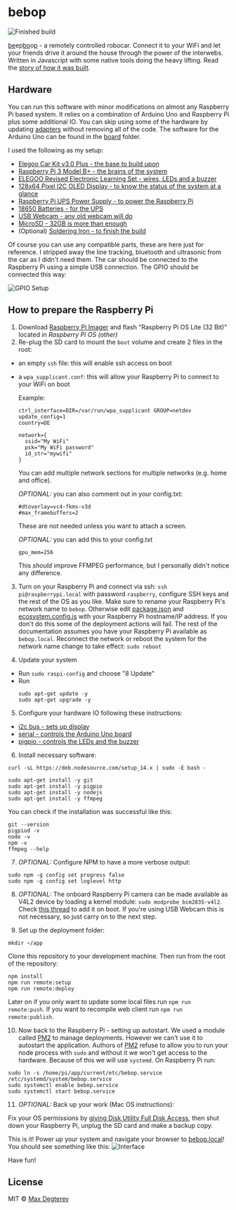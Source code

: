 # bebop

![Finished build](./public/images/outside.jpg)

<ins>be</ins>ep<ins>bo</ins>o<ins>p</ins> - a remotely controlled robocar. Connect it to your WiFi and let your friends drive it around the house through the power of the interwebs. Written in Javascript with some native tools doing the heavy lifting. Read the [story of how it was built](https://medium.com/@max.degterev/building-a-remotely-controlled-car-135838e2aeb7).

## Hardware
You can run this software with minor modifications on almost any Raspberry Pi based system. It relies on a combination of Arduino Uno and Raspberry Pi plus some additional IO. You can skip using some of the hardware by updating [adapters](./adapters/index.js) without removing all of the code. The software for the Arduino Uno can be found in the [board](./board/bebop) folder.

I used the following as my setup:
  - [Elegoo Car Kit v3.0 Plus - the base to build upon](https://www.elegoo.com/collections/robot-kits/products/elegoo-smart-robot-car-kit-v-3-0-plus)
  - [Raspberry Pi 3 Model B+ - the brains of the system](https://www.amazon.de/-/en/Raspberry-1373331-Pi-Model-Motherboard/dp/B07BDR5PDW)
  - [ELEGOO Revised Electronic Learning Set - wires, LEDs and a buzzer](https://www.amazon.de/gp/product/B01M7N4WB6)
  - [128x64 Pixel I2C OLED Display - to know the status of the system at a glance](https://www.amazon.de/gp/product/B074N9VLZX)
  - [Raspberry Pi UPS Power Supply - to power the Raspberry Pi](https://www.amazon.de/gp/product/B082KJJMP2)
  - [18650 Batteries - for the UPS](https://www.reichelt.de/de/de/industriezelle-li-ion-18650-3-6-v-2600-mah-button-top-xtar-18650-2600-p253361.html)
  - [USB Webcam - any old webcam will do](https://www.amazon.de/-/en/gp/product/B0721MKXQ2)
  - [MicroSD - 32GB is more than enough](https://www.amazon.de/-/en/SanDisk-Extreme-microSDHC-Rescue-Deluxe/dp/B06XWMQ81P)
  - (Optional) [Soldering Iron - to finish the build](https://www.amazon.de/-/en/gp/product/B07S6S9844)

Of course you can use any compatible parts, these are here just for reference. I stripped away the line tracking, bluetooth and ultrasonic from the car as I didn't need them. The car should be connected to the Raspberry Pi using a simple USB connection. The GPIO should be connected this way:

![GPIO Setup](./public/images/GPIO-Pinout-Diagram.png)

## How to prepare the Raspberry Pi

1. Download [Raspberry Pi Imager](https://www.raspberrypi.org/software/) and flash "Raspberry Pi OS Lite (32 Bit)" located in *Raspberry Pi OS (other)*
2. Re-plug the SD card to mount the `boot` volume and create 2 files in the root:
  - an empty `ssh` file: this will enable ssh access on boot
  - a `wpa_supplicant.conf`: this will allow your Raspberry Pi to connect to your WiFi on boot

    Example:
    ```
    ctrl_interface=DIR=/var/run/wpa_supplicant GROUP=netdev
    update_config=1
    country=DE

    network={
      ssid="My WiFi"
      psk="My WiFi password"
      id_str="mywifi"
    }
    ```
    You can add multiple network sections for multiple networks (e.g. home and office).

    *OPTIONAL:* you can also comment out in your config.txt:
    ```
    #dtoverlay=vc4-fkms-v3d
    #max_framebuffers=2
    ```
    These are not needed unless you want to attach a screen.

    *OPTIONAL:* you can add this to your config.txt

    ```
    gpu_mem=256
    ```
    This *should* improve FFMPEG performance, but I personally didn't notice any difference.

3. Turn on your Raspberry Pi and connect via ssh: `ssh pi@raspberrypi.local` with password `raspberry`, configure SSH keys and the rest of the OS as you like.   Make sure to rename your Raspberry Pi's network name to `bebop`. Otherwise edit [package.json](./package.json) and [ecosystem.config.js](./ecosystem.config.js) with your Raspberry Pi hostname/IP address. If you don't do this some of the deployment actions will fail. The rest of the documentation assumes you have your Raspberry Pi available as `bebop.local`. Reconnect the network or reboot the system for the network name change to take effect: `sudo reboot`

4. Update your system
 - Run `sudo raspi-config` and choose "8 Update"
 - Run
    ```
    sudo apt-get update -y
    sudo apt-get upgrade -y
    ```

5. Configure your hardware IO following these instructions:
  - [i2c bus - sets up display](https://github.com/fivdi/i2c-bus/blob/master/doc/raspberry-pi-i2c.md#configuring-i2c-with-raspi-config)
  - [serial - controls the Arduino Uno board](https://serialport.io/docs/guide-installation#raspberry-pi-linux)
  - [pigpio - controls the LEDs and the buzzer](https://github.com/fivdi/pigpio#step-1---install-the-pigpio-c-library)

6. Install necessary software:
  ```
  curl -sL https://deb.nodesource.com/setup_14.x | sudo -E bash -

  sudo apt-get install -y git
  sudo apt-get install -y pigpio
  sudo apt-get install -y nodejs
  sudo apt-get install -y ffmpeg
  ```

  You can check if the installation was successful like this:
  ```
  git --version
  pigpiod -v
  node -v
  npm -v
  ffmpeg --help
  ```

7. *OPTIONAL:*
  Configure NPM to have a more verbose output:
  ```
  sudo npm -g config set progress false
  sudo npm -g config set loglevel http
  ```

8. *OPTIONAL:* The onboard Raspberry Pi camera can be made available as V4L2 device by loading a kernel module: `sudo modprobe bcm2835-v4l2`. Check [this thread](https://www.raspberrypi.org/forums/viewtopic.php?t=108038) to add it on boot. If you're using USB Webcam this is not necessary, so just carry on to the next step.

9. Set up the deployment folder:
  ```
  mkdir ~/app
  ```
  Clone this repository to your development machine. Then run from the root of the repository:
  ```
  npm install
  npm run remote:setup
  npm run remote:deploy
  ```

  Later on if you only want to update some local files run `npm run remote:push`. If you want to recompile web client run `npm run remote:publish`.

10. Now back to the Raspberry Pi - setting up autostart.
  We used a module called [PM2](https://pm2.keymetrics.io) to manage deployments. However we can't use it to autostart the application. Authors of [PM2](https://pm2.keymetrics.io) refuse to allow you to run your node process with `sudo` and without it we won't get access to the hardware. Because of this we will use `systemd`. On Raspberry Pi run:
  ```
  sudo ln -s /home/pi/app/current/etc/bebop.service /etc/systemd/system/bebop.service
  sudo systemctl enable bebop.service
  sudo systemctl start bebop.service
  ```

11. *OPTIONAL:* Back up your work (Mac OS instructions):

  Fix your OS permissions by [giving Disk Utility Full Disk Access](https://www.filiotech.com/blog/apple/creating-disk-image-operation-canceled/), then shut down your Raspberry Pi, unplug the SD card and make a backup copy.
  
This is it! Power up your system and navigate your browser to [bebop.local](http://bebop.local)! You should see something like this:
![Interface](./public/images/interface.jpg)

Have fun!

## License

MIT © [Max Degterev](http://max.degterev.me)
